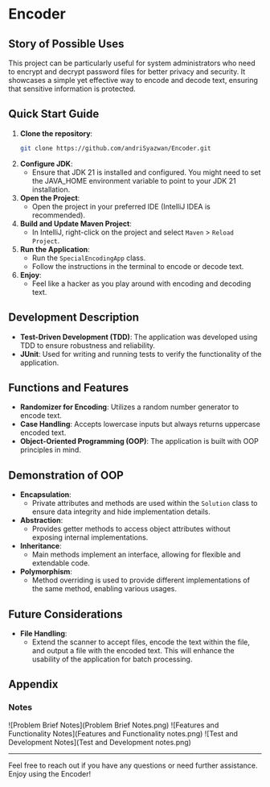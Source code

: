 # Encoder

## Story of Possible Uses
This project can be particularly useful for system administrators who need to encrypt and decrypt password files for better privacy and security. It showcases a simple yet effective way to encode and decode text, ensuring that sensitive information is protected.

## Quick Start Guide
1. **Clone the repository**:
    ```bash
    git clone https://github.com/andriSyazwan/Encoder.git
    ```
2. **Configure JDK**:
    - Ensure that JDK 21 is installed and configured. You might need to set the JAVA_HOME environment variable to point to your JDK 21 installation.
3. **Open the Project**:
    - Open the project in your preferred IDE (IntelliJ IDEA is recommended).
4. **Build and Update Maven Project**:
    - In IntelliJ, right-click on the project and select `Maven` > `Reload Project`.
5. **Run the Application**:
    - Run the `SpecialEncodingApp` class.
    - Follow the instructions in the terminal to encode or decode text.
6. **Enjoy**:
    - Feel like a hacker as you play around with encoding and decoding text.

## Development Description
- **Test-Driven Development (TDD)**: The application was developed using TDD to ensure robustness and reliability.
- **JUnit**: Used for writing and running tests to verify the functionality of the application.

## Functions and Features
- **Randomizer for Encoding**: Utilizes a random number generator to encode text.
- **Case Handling**: Accepts lowercase inputs but always returns uppercase encoded text.
- **Object-Oriented Programming (OOP)**: The application is built with OOP principles in mind.

## Demonstration of OOP
- **Encapsulation**: 
    - Private attributes and methods are used within the `Solution` class to ensure data integrity and hide implementation details.
- **Abstraction**:
    - Provides getter methods to access object attributes without exposing internal implementations.
- **Inheritance**:
    - Main methods implement an interface, allowing for flexible and extendable code.
- **Polymorphism**:
    - Method overriding is used to provide different implementations of the same method, enabling various usages.

## Future Considerations
- **File Handling**:
    - Extend the scanner to accept files, encode the text within the file, and output a file with the encoded text. This will enhance the usability of the application for batch processing.

## Appendix
### Notes
![Problem Brief Notes](Problem Brief Notes.png)
![Features and Functionality Notes](Features and Functionality notes.png)
![Test and Development Notes](Test and Development notes.png)

---

Feel free to reach out if you have any questions or need further assistance. Enjoy using the Encoder!